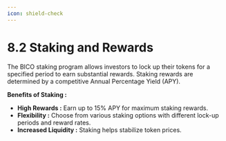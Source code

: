 ```yaml
---
icon: shield-check
---
```


# 8.2 Staking and Rewards

The BICO staking program allows investors to lock up their tokens for a specified period to earn substantial rewards. Staking rewards are determined by a competitive Annual Percentage Yield (APY).

**Benefits of Staking :**

* **High Rewards :** Earn up to 15% APY for maximum staking rewards.
* **Flexibility :** Choose from various staking options with different lock-up periods and reward rates.
* **Increased Liquidity :** Staking helps stabilize token prices.
